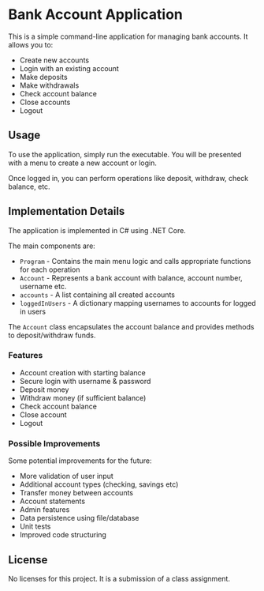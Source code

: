 # Bank Account Application

This is a simple command-line application for managing bank accounts. It allows you to:

- Create new accounts
- Login with an existing account
- Make deposits
- Make withdrawals
- Check account balance
- Close accounts
- Logout  

## Usage

To use the application, simply run the executable. You will be presented with a menu to create a new account or login. 

Once logged in, you can perform operations like deposit, withdraw, check balance, etc.

## Implementation Details

The application is implemented in C# using .NET Core.

The main components are:

- `Program` - Contains the main menu logic and calls appropriate functions for each operation
- `Account` - Represents a bank account with balance, account number, username etc.
- `accounts` - A list containing all created accounts
- `loggedInUsers` - A dictionary mapping usernames to accounts for logged in users

The `Account` class encapsulates the account balance and provides methods to deposit/withdraw funds.

### Features

- Account creation with starting balance
- Secure login with username & password
- Deposit money
- Withdraw money (if sufficient balance)
- Check account balance
- Close account
- Logout

### Possible Improvements

Some potential improvements for the future:

- More validation of user input
- Additional account types (checking, savings etc) 
- Transfer money between accounts
- Account statements
- Admin features
- Data persistence using file/database
- Unit tests
- Improved code structuring

## License
No licenses for this project. It is a submission of a class assignment.